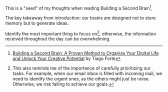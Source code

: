 This is a "seed" of my thoughts when reading Building a Second Brain[^f1].

[^f1]: [Building a Second Brain: A Proven Method to Organize Your Digital Life and Unlock Your Creative Potential](https://www.amazon.com/Building-Second-Brain-Organize-Potential/dp/1982167386) by Tiago Forte

The key takeaway from introduction: our brains are designed not to store memory but to generate ideas.

Identify the most important thing to focus on[^f2]; otherwise, the information received throughout the day can be overwhelming.

[^f2]: This also reminds me of the importance of carefully prioritizing our tasks. For example, when our email inbox is filled with incoming mail, we need to identify the urgent ones, as the others might just be noise. Otherwise, we risk failing to achieve our goals.
